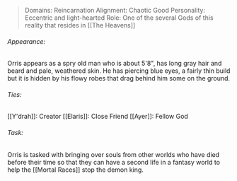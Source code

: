 > Domains: Reincarnation
> Alignment: Chaotic Good
> Personality: Eccentric and light-hearted
> Role: One of the several Gods of this reality that resides in [[The Heavens]]

###### Appearance:
Orris appears as a spry old man who is about 5'8", has long gray hair and beard and pale, weathered skin. He has piercing blue eyes, a fairly thin build but it is hidden by his flowy robes that drag behind him some on the ground.
###### Ties:
[[Y'drah]]: Creator
[[Elaris]]: Close Friend
[[Ayer]]: Fellow God
###### Task:
Orris is tasked with bringing over souls from other worlds who have died before their time so that they can have a second life in a fantasy world to help the [[Mortal Races]] stop the demon king.